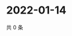# 2022-01-14

共 0 条

<!-- BEGIN WEIBO -->
<!-- 最后更新时间 Fri Jan 14 2022 07:15:12 GMT+0800 (China Standard Time) -->

<!-- END WEIBO -->
